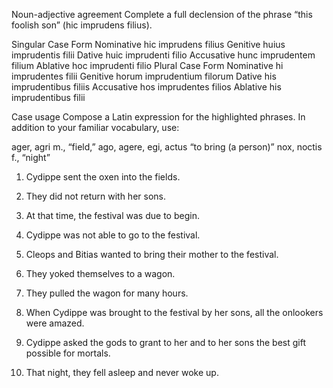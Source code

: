 Noun-adjective agreement
Complete a full declension of the phrase “this foolish son” (hic imprudens filius).

Singular
 Case	           Form
Nominative	hic imprudens filius
Genitive	 huius imprudentis filii
Dative	 huic imprudenti filio
Accusative	 hunc imprudentem filium
Ablative	 hoc imprudenti filio
Plural
Case	           Form
Nominative	 hi imprudentes filii
Genitive	 horum imprudentium filorum
Dative	 his imprudentibus filiis
Accusative	 hos imprudentes filios
Ablative	 his imprudentibus filii

Case usage
Compose a Latin expression for the highlighted phrases. In addition to your familiar vocabulary, use:

ager, agri m., “field,”
ago, agere, egi, actus “to bring (a person)”
nox, noctis f., “night”
1. Cydippe sent the oxen into the fields.

2. They did not return with her sons.

3. At that time, the festival was due to begin.

4. Cydippe was not able to go to the festival.

5. Cleops and Bitias wanted to bring their mother to the festival.

6. They yoked themselves to a wagon.

7. They pulled the wagon for many hours.

8. When Cydippe was brought to the festival by her sons, all the onlookers were amazed.

9. Cydippe asked the gods to grant to her and to her sons the best gift possible for mortals.

10. That night, they fell asleep and never woke up.
